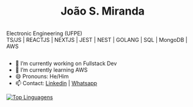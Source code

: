 <div style="display:flex; align-items: center; justify-content:center; flex-direction:column;">
  <h1>João S. Miranda</h1>
  <p>
    Electronic Engineering (UFPE)<br>
    TS/JS | REACTJS | NEXTJS | JEST | NEST | GOLANG | SQL | MongoDB | AWS <br>
  </p>
</div>

- 🔭 I’m currently working on Fullstack Dev
- 🌱 I’m currently learning AWS
- 😄 Pronouns: He/Him
- 📫 Contact: <a href="https://www.linkedin.com/in/jo%C3%A3o-miranda-pe/"  target="_blank" rel="noopener noreferrer">Linkedin</a> | <a href="https://api.whatsapp.com/send?phone=5587988731995&amp;text=Ol%C3%A1" target="_blank" rel="noopener noreferrer">Whatsapp</a>

[![Top Linguagens](https://github-readme-stats.vercel.app/api/top-langs/?username=JoaoMiranda11&layout=compact)](https://github.com/anuraghazra/github-readme-stats)


<!--



-->
